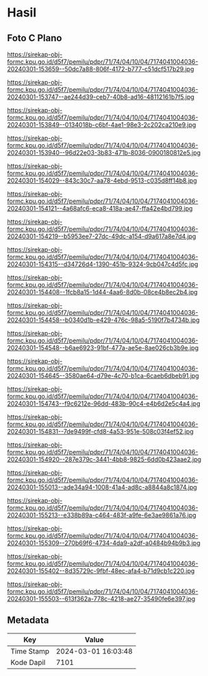 # Hasil

## Foto C Plano

https://sirekap-obj-formc.kpu.go.id/d5f7/pemilu/pdpr/71/74/04/10/04/7174041004036-20240301-153659--50dc7a88-806f-4172-b777-c51dcf517b29.jpg

https://sirekap-obj-formc.kpu.go.id/d5f7/pemilu/pdpr/71/74/04/10/04/7174041004036-20240301-153747--ae244d39-ceb7-40b8-ad16-48112161b7f5.jpg

https://sirekap-obj-formc.kpu.go.id/d5f7/pemilu/pdpr/71/74/04/10/04/7174041004036-20240301-153849--0134018b-c6bf-4ae1-98e3-2c202ca210e9.jpg

https://sirekap-obj-formc.kpu.go.id/d5f7/pemilu/pdpr/71/74/04/10/04/7174041004036-20240301-153940--96d22e03-3b83-471b-8036-0900180812e5.jpg

https://sirekap-obj-formc.kpu.go.id/d5f7/pemilu/pdpr/71/74/04/10/04/7174041004036-20240301-154029--843c30c7-aa78-4ebd-9513-c035d8ff14b8.jpg

https://sirekap-obj-formc.kpu.go.id/d5f7/pemilu/pdpr/71/74/04/10/04/7174041004036-20240301-154121--4a68afc6-eca8-418a-ae47-ffa42e4bd799.jpg

https://sirekap-obj-formc.kpu.go.id/d5f7/pemilu/pdpr/71/74/04/10/04/7174041004036-20240301-154219--b5953ee7-27dc-49dc-a154-d9a617a8e7d4.jpg

https://sirekap-obj-formc.kpu.go.id/d5f7/pemilu/pdpr/71/74/04/10/04/7174041004036-20240301-154315--d34726d4-1390-451b-9324-9cb047c4d5fc.jpg

https://sirekap-obj-formc.kpu.go.id/d5f7/pemilu/pdpr/71/74/04/10/04/7174041004036-20240301-154408--1fcb8a15-1d44-4aa6-8d0b-08ce4b8ec2b4.jpg

https://sirekap-obj-formc.kpu.go.id/d5f7/pemilu/pdpr/71/74/04/10/04/7174041004036-20240301-154458--b0340d1b-e429-476c-98a5-5190f7b4734b.jpg

https://sirekap-obj-formc.kpu.go.id/d5f7/pemilu/pdpr/71/74/04/10/04/7174041004036-20240301-154548--b6ae6923-91bf-477a-ae5e-8ae026cb3b9e.jpg

https://sirekap-obj-formc.kpu.go.id/d5f7/pemilu/pdpr/71/74/04/10/04/7174041004036-20240301-154645--3580ae64-d79e-4c70-b1ca-6caeb6dbeb91.jpg

https://sirekap-obj-formc.kpu.go.id/d5f7/pemilu/pdpr/71/74/04/10/04/7174041004036-20240301-154743--f9c6212e-96dd-483b-90c4-e4b6d2e5c4a4.jpg

https://sirekap-obj-formc.kpu.go.id/d5f7/pemilu/pdpr/71/74/04/10/04/7174041004036-20240301-154831--7de9499f-cfd8-4a53-951e-508c03f4ef52.jpg

https://sirekap-obj-formc.kpu.go.id/d5f7/pemilu/pdpr/71/74/04/10/04/7174041004036-20240301-154920--287e379c-3441-4bb8-9825-6dd0b423aae2.jpg

https://sirekap-obj-formc.kpu.go.id/d5f7/pemilu/pdpr/71/74/04/10/04/7174041004036-20240301-155013--ade34a94-1008-41a4-ad8c-a8844a8c1874.jpg

https://sirekap-obj-formc.kpu.go.id/d5f7/pemilu/pdpr/71/74/04/10/04/7174041004036-20240301-155213--e338b89a-c464-483f-a9fe-6e3ae9861a76.jpg

https://sirekap-obj-formc.kpu.go.id/d5f7/pemilu/pdpr/71/74/04/10/04/7174041004036-20240301-155309--270b69f6-4734-4da9-a2df-a0484b94b9b3.jpg

https://sirekap-obj-formc.kpu.go.id/d5f7/pemilu/pdpr/71/74/04/10/04/7174041004036-20240301-155402--8d35729c-9fbf-48ec-afa4-b71d9cb1c220.jpg

https://sirekap-obj-formc.kpu.go.id/d5f7/pemilu/pdpr/71/74/04/10/04/7174041004036-20240301-155503--613f362a-778c-4218-ae27-35490fe6e397.jpg


## Metadata

| Key        | Value               |
| ---------- | ------------------- |
| Time Stamp | 2024-03-01 16:03:48 |
| Kode Dapil | 7101                |



